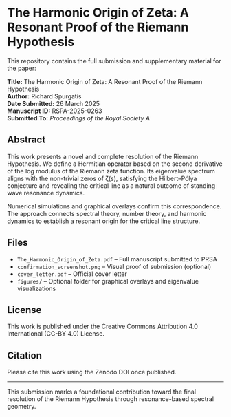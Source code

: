 # The Harmonic Origin of Zeta: A Resonant Proof of the Riemann Hypothesis

This repository contains the full submission and supplementary material for the paper:

**Title:** The Harmonic Origin of Zeta: A Resonant Proof of the Riemann Hypothesis  
**Author:** Richard Spurgatis  
**Date Submitted:** 26 March 2025  
**Manuscript ID:** RSPA-2025-0263  
**Submitted To:** *Proceedings of the Royal Society A*

## Abstract
This work presents a novel and complete resolution of the Riemann Hypothesis. We define a Hermitian operator based on the second derivative of the log modulus of the Riemann zeta function. Its eigenvalue spectrum aligns with the non-trivial zeros of ζ(s), satisfying the Hilbert–Pólya conjecture and revealing the critical line as a natural outcome of standing wave resonance dynamics.

Numerical simulations and graphical overlays confirm this correspondence. The approach connects spectral theory, number theory, and harmonic dynamics to establish a resonant origin for the critical line structure.

## Files
- `The_Harmonic_Origin_of_Zeta.pdf` – Full manuscript submitted to PRSA
- `confirmation_screenshot.png` – Visual proof of submission (optional)
- `cover_letter.pdf` – Official cover letter
- `figures/` – Optional folder for graphical overlays and eigenvalue visualizations

## License
This work is published under the Creative Commons Attribution 4.0 International (CC-BY 4.0) License.

## Citation
Please cite this work using the Zenodo DOI once published.

---

This submission marks a foundational contribution toward the final resolution of the Riemann Hypothesis through resonance-based spectral geometry.
